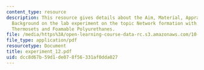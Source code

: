 ```yaml
---
content_type: resource
description: This resource gives details about the Aim, Material, Appratus and Brief
  Background on the lab experiment on the topic Network formation with Epoxies, RTV
  Thermosets and Foamable Polyurethanes.
file: /media/https%3A/open-learning-course-data-rc.s3.amazonaws.com/10-467-polymer-science-laboratory-fall-2005/dcc8d67b59d1de078f56331af0dda027_experiment_12.pdf
file_type: application/pdf
resourcetype: Document
title: experiment_12.pdf
uid: dcc8d67b-59d1-de07-8f56-331af0dda027
---
```

